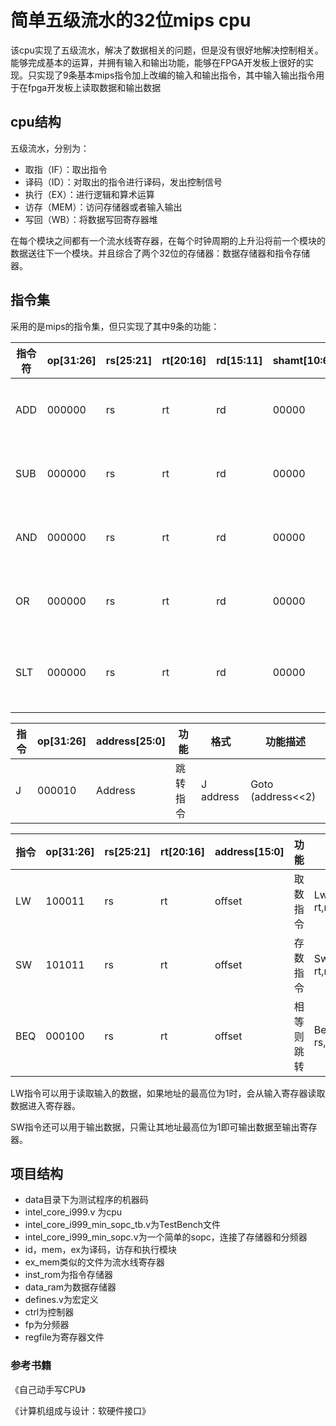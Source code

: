 # 简单五级流水的32位mips cpu

该cpu实现了五级流水，解决了数据相关的问题，但是没有很好地解决控制相关。能够完成基本的运算，并拥有输入和输出功能，能够在FPGA开发板上很好的实现。只实现了9条基本mips指令加上改编的输入和输出指令，其中输入输出指令用于在fpga开发板上读取数据和输出数据

## cpu结构

五级流水，分别为：

* 取指（IF）：取出指令
* 译码（ID）：对取出的指令进行译码，发出控制信号
* 执行（EX）：进行逻辑和算术运算
* 访存（MEM）：访问存储器或者输入输出
* 写回（WB）：将数据写回寄存器堆

在每个模块之间都有一个流水线寄存器，在每个时钟周期的上升沿将前一个模块的数据送往下一个模块。并且综合了两个32位的存储器：数据存储器和指令存储器。

## 指令集

采用的是mips的指令集，但只实现了其中9条的功能：

| 指令符  | op[31:26] | rs[25:21] | rt[20:16] | rd[15:11] | shamt[10:6] | funct[5:0] | 功能    | 格式           | 功能描述               |
| ---- | --------- | --------- | --------- | --------- | ----------- | ---------- | ----- | ------------ | ------------------ |
| ADD  | 000000    | rs        | rt        | rd        | 00000       | 100000     | 寄存器加  | Add rd,rs,rt | Rd = rt + rs       |
| SUB  | 000000    | rs        | rt        | rd        | 00000       | 100010     | 寄存器减  | Sub rd,rs,rt | Rd = rs - rt       |
| AND  | 000000    | rs        | rt        | rd        | 00000       | 100100     | 寄存器与  | And rd,rs,rt | Rd = rs & rt       |
| OR   | 000000    | rs        | rt        | rd        | 00000       | 100101     | 寄存器或  | Or rd,rs,rt  | Rd = rs \| rt      |
| SLT  | 000000    | rs        | rt        | rd        | 00000       | 101010     | 小于则置位 | Slt rd,rs,rt | Rd = (rs<rt?)  1:0 |

 

| 指令   | op[31:26] | address[25:0] | 功能   | 格式        | 功能描述               |
| ---- | --------- | ------------- | ---- | --------- | ------------------ |
| J    | 000010    | Address       | 跳转指令 | J address | Goto  (address<<2) |

 

| 指令   | op[31:26] | rs[25:21] | rt[20:16] | address[15:0] | 功能    | 格式               | 功能描述                              |         |
| ---- | --------- | --------- | --------- | ------------- | ----- | ---------------- | --------------------------------- | ------- |
| LW   | 100011    | rs        | rt        | offset        | 取数指令  | Lw rt,rs(offset) | Rt=memory(rs+offset)              | Rt = in |
| SW   | 101011    | rs        | rt        | offset        | 存数指令  | Sw rt,rs(offset) | Memory(rs+offset)=rt              | Out= rt |
| BEQ  | 000100    | rs        | rt        | offset        | 相等则跳转 | Beq rs,rt,offset | If(rs == rt) goto  pc+4+offset<<4 |         |

LW指令可以用于读取输入的数据，如果地址的最高位为1时，会从输入寄存器读取数据进入寄存器。

SW指令还可以用于输出数据，只需让其地址最高位为1即可输出数据至输出寄存器。

##  项目结构

* data目录下为测试程序的机器码
* intel_core_i999.v 为cpu
* intel_core_i999_min_sopc_tb.v为TestBench文件
* intel_core_i999_min_sopc.v为一个简单的sopc，连接了存储器和分频器
* id，mem，ex为译码，访存和执行模块
* ex_mem类似的文件为流水线寄存器
* inst_rom为指令存储器
* data_ram为数据存储器
* defines.v为宏定义
* ctrl为控制器
* fp为分频器
* regfile为寄存器文件



### 参考书籍

《自己动手写CPU》

《计算机组成与设计：软硬件接口》